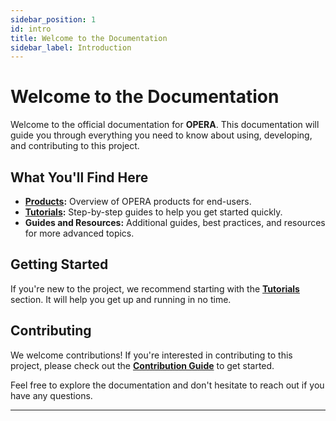 ```yaml
---
sidebar_position: 1
id: intro
title: Welcome to the Documentation
sidebar_label: Introduction
---
```


# Welcome to the Documentation

Welcome to the official documentation for **OPERA**. This documentation will guide you through everything you need to know about using, developing, and contributing to this project.

## What You'll Find Here

- **[Products](products):** Overview of OPERA products for end-users.
- **[Tutorials](tutorials/intro):** Step-by-step guides to help you get started quickly.
- **Guides and Resources:** Additional guides, best practices, and resources for more advanced topics.

## Getting Started

If you're new to the project, we recommend starting with the **[Tutorials](tutorials/intro)** section. It will help you get up and running in no time.

## Contributing

We welcome contributions! If you're interested in contributing to this project, please check out the **[Contribution Guide](contributing)** to get started.

Feel free to explore the documentation and don't hesitate to reach out if you have any questions.

---